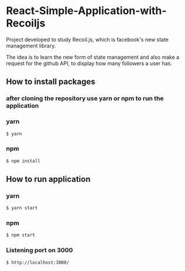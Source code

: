 # React-Simple-Application-with-Recoiljs

Project developed to study Recoil.js, which is facebook's new state management library.

The idea is to learn the new form of state management and also make a request for the github API, to display how many followers a user has.

## How to install packages

### after cloning the repository use yarn or npm to run the application

### yarn

```sh
$ yarn
```

### npm

```sh
$ npm install
```

## How to run application

### yarn

```sh
$ yarn start
```

### npm

```sh
$ npm start
```

### Listening port on 3000

```sh
$ http://localhost:3000/
```
